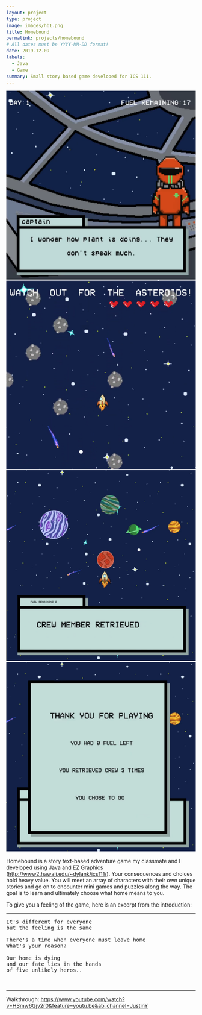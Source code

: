 ```yaml
---
layout: project
type: project
image: images/hb1.png
title: Homebound
permalink: projects/homebound
# All dates must be YYYY-MM-DD format!
date: 2019-12-09
labels:
  - Java
  - Game
summary: Small story based game developed for ICS 111.
---
```


<div class="ui small rounded images">
  <img class="ui image" src="../images/hb5.png">
  <img class="ui image" src="../images/hb4.png">
  <img class="ui image" src="../images/hb3.png">
  <img class="ui image" src="../images/hb2.png">
</div>

Homebound is a story text-based adventure game my classmate and I developed using Java and EZ Graphics (http://www2.hawaii.edu/~dylank/ics111/). Your consequences and choices hold heavy value. You will meet an array of characters with their own unique stories and go on to encounter mini games and puzzles along the way. The goal is to learn and ultimately choose what home means to you.

To give you a feeling of the game, here is an excerpt from the introduction:

<hr>

<pre>
It's different for everyone
but the feeling is the same

There's a time when everyone must leave home
What's your reason?

Our home is dying 
and our fate lies in the hands 
of five unlikely heros..


</pre>

<hr>

Walkthrough: https://www.youtube.com/watch?v=HSmw6Gjv2r0&feature=youtu.be&ab_channel=JustinY




